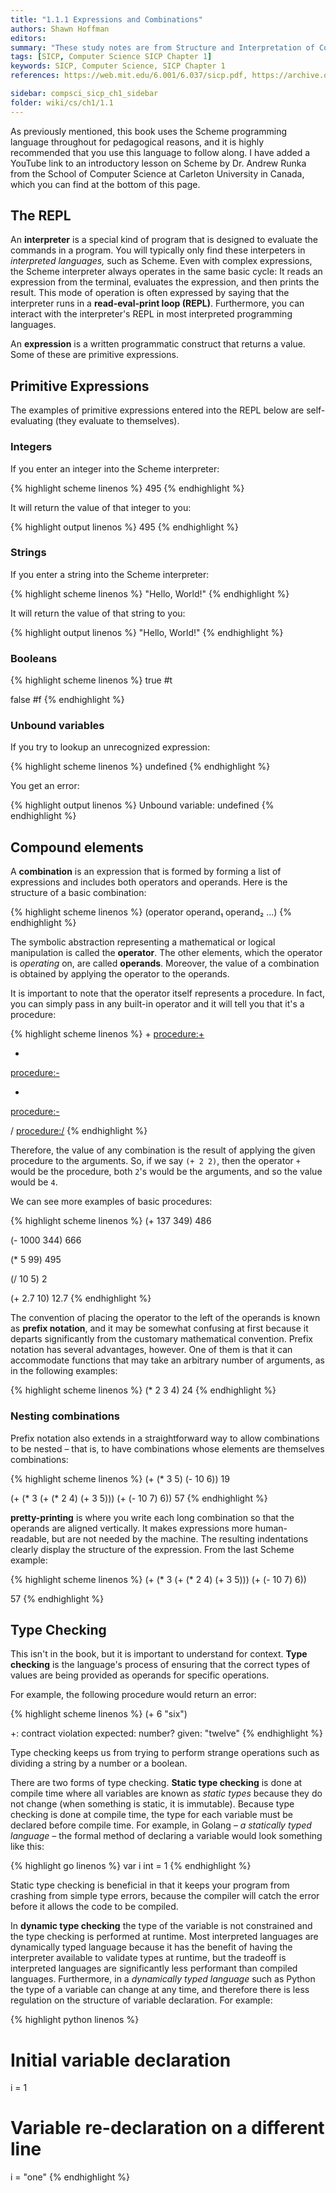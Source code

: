 ```yaml
---
title: "1.1.1 Expressions and Combinations"
authors: Shawn Hoffman
editors: 
summary: "These study notes are from Structure and Interpretation of Computer Programs - 2nd Edition (MIT Electrical Engineering and Computer Science) by Abelson, H. and Sussman, G."
tags: [SICP, Computer Science SICP Chapter 1]
keywords: SICP, Computer Science, SICP Chapter 1
references: https://web.mit.edu/6.001/6.037/sicp.pdf, https://archive.org/details/ucberkeley_webcast_l28HAzKy0N8, https://youtu.be/NMf9yjuC944

sidebar: compsci_sicp_ch1_sidebar
folder: wiki/cs/ch1/1.1
---
```


As previously mentioned, this book uses the Scheme programming language throughout for pedagogical reasons, and it is highly recommended that you use this language to follow along. I have added a YouTube link to an introductory lesson on Scheme by Dr. Andrew Runka from the School of Computer Science at Carleton University in Canada, which you can find at the bottom of this page.

## The REPL

An **interpreter** is a special kind of program that is designed to evaluate the commands in a program. You will typically only find these interpeters in *interpreted languages,* such as Scheme. Even with complex expressions, the Scheme interpreter always operates in the same basic cycle: It reads an expression from the terminal, evaluates the expression, and then prints the result. This mode of operation is often expressed by saying that the interpreter runs in a **read-eval-print loop (REPL)**. Furthermore, you can interact with the interpreter's REPL in most interpreted programming languages.

An **expression** is a written programmatic construct that returns a value. Some of these are primitive expressions.

## Primitive Expressions

The examples of primitive expressions entered into the REPL below are self-evaluating (they evaluate to themselves).

### Integers

If you enter an integer into the Scheme interpreter:

{% highlight scheme linenos %}
495
{% endhighlight %}

It will return the value of that integer to you:

{% highlight output linenos %}
495
{% endhighlight %}

### Strings

If you enter a string into the Scheme interpreter:

{% highlight scheme linenos %}
"Hello, World!"
{% endhighlight %}

It will return the value of that string to you:

{% highlight output linenos %}
"Hello, World!"
{% endhighlight %}

### Booleans

{% highlight scheme linenos %}
true
#t

false
#f
{% endhighlight %}

### Unbound variables

If you try to lookup an unrecognized expression:

{% highlight scheme linenos %}
undefined
{% endhighlight %}

You get an error:

{% highlight output linenos %}
Unbound variable: undefined
{% endhighlight %}

## Compound elements

A **combination** is an expression that is formed by forming a list of expressions and includes both operators and operands. Here is the structure of a basic combination:

{% highlight scheme linenos %}
(operator operand₁ operand₂ ...)
{% endhighlight %}

The symbolic abstraction representing a mathematical or logical manipulation is called the **operator**. The other elements, which the operator is *operating* on, are called **operands**. Moreover, the value of a combination is obtained by applying the operator to the operands.

It is important to note that the operator itself represents a procedure. In fact, you can simply pass in any built-in operator and it will tell you that it's a procedure:

{% highlight scheme linenos %}
+
<procedure:+>

-
<procedure:->

*
<procedure:->

/
<procedure:/>
{% endhighlight %}

Therefore, the value of any combination is the result of applying the given procedure to the arguments. So, if we say `(+ 2 2)`, then the operator `+` would be the procedure, both `2`'s would be the arguments, and so the value would be `4`.

We can see more examples of basic procedures:

{% highlight scheme linenos %}
(+ 137 349)
486

(- 1000 344)
666

(* 5 99)
495

(/ 10 5)
2

(+ 2.7 10)
12.7
{% endhighlight %}

The convention of placing the operator to the left of the operands is known as **prefix notation**, and it may be somewhat confusing at first because it departs significantly from the customary mathematical convention. Prefix notation has several advantages, however. One of them is that it can accommodate functions that may take an arbitrary number of arguments, as in the following examples:

{% highlight scheme linenos %}
(* 2 3 4)
24
{% endhighlight %}

### Nesting combinations

Prefix notation also extends in a straightforward way to allow combinations to be nested – that is, to have combinations whose elements are themselves combinations:

{% highlight scheme linenos %}
(+ (* 3 5) (- 10 6))
19

(+ (* 3 (+ (* 2 4) (+ 3 5))) (+ (- 10 7) 6))
57
{% endhighlight %}

**pretty-printing** is where you write each long combination so that the operands are aligned vertically. It makes expressions more human-readable, but are not needed by the machine. The resulting indentations clearly display the structure of the expression. From the last Scheme example:

{% highlight scheme linenos %}
(+ (* 3 (+
        (* 2 4)
        (+ 3 5)))
   (+ (- 10 7)
            6))

57
{% endhighlight %}

## Type Checking

This isn't in the book, but it is important to understand for context. **Type checking** is the language's process of ensuring that the correct types of values are being provided as operands for specific operations.

For example, the following procedure would return an error:

{% highlight scheme linenos %}
(+ 6 "six")

+: contract violation
  expected: number?
  given: "twelve"
{% endhighlight %}

Type checking keeps us from trying to perform strange operations such as dividing a string by a number or a boolean.

There are two forms of type checking. **Static type checking** is done at compile time where all variables are known as *static types* because they do not change (when something is static, it is immutable). Because type checking is done at compile time, the type for each variable must be declared before compile time. For example, in Golang *– a statically typed language –* the formal method of declaring a variable would look something like this:

{% highlight go linenos %}
var i int = 1
{% endhighlight %}

Static type checking is beneficial in that it keeps your program from crashing from simple type errors, because the compiler will catch the error before it allows the code to be compiled.

In **dynamic type checking** the type of the variable is not constrained and the type checking is performed at runtime. Most interpreted languages are dynamically typed language because it has the benefit of having the interpreter available to validate types at runtime, but the tradeoff is interpreted languages are significantly less performant than compiled languages. Furthermore, in a *dynamically typed language* such as Python the type of a variable can change at any time, and therefore there is less regulation on the structure of variable declaration. For example:

{% highlight python linenos %}
# Initial variable declaration
i = 1

# Variable re-declaration on a different line
i = "one"
{% endhighlight %}